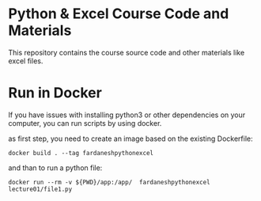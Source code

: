 # Python & Excel Course Code and Materials

This repository contains the course source code and other materials like excel files.



# Run in Docker
If you have issues with installing python3 or other dependencies on your computer, you can run scripts by using docker.


as first step, you need to create an image based on the existing Dockerfile:

`docker build . --tag fardaneshpythonexcel`


and than to run a python file:

`docker run --rm -v ${PWD}/app:/app/  fardaneshpythonexcel lecture01/file1.py`

